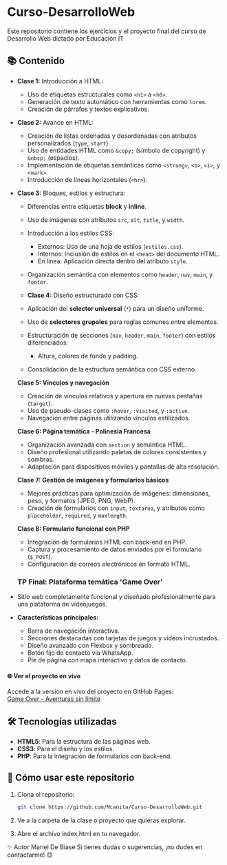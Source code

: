 # Curso-DesarrolloWeb
Este repositorio contiene los ejercicios y el proyecto final del curso de Desarrollo Web dictado por Educación IT

## 📚 Contenido
- **Clase 1:** Introducción a HTML:
  - Uso de etiquetas estructurales como `<h1>` a `<h6>`.
  - Generación de texto automático con herramientas como `lorem`.
  - Creación de párrafos y textos explicativos.

- **Clase 2:** Avance en HTML:
  - Creación de listas ordenadas y desordenadas con atributos personalizados (`type`, `start`).
  - Uso de entidades HTML como `&copy;` (símbolo de copyright) y `&nbsp;` (espacios).
  - Implementación de etiquetas semánticas como `<strong>`, `<b>`, `<i>`, y `<mark>`.
  - Introducción de líneas horizontales (`<hr>`).

- **Clase 3:** Bloques, estilos y estructura:
  - Diferencias entre etiquetas **block** y **inline**.
  - Uso de imágenes con atributos `src`, `alt`, `title`, y `width`.
  - Introducción a los estilos CSS:
    - Externos: Uso de una hoja de estilos (`estilos.css`).
    - Internos: Inclusión de estilos en el `<head>` del documento HTML.
    - En línea: Aplicación directa dentro del atributo `style`.
  - Organización semántica con elementos como `header`, `nav`, `main`, y `footer`.

  - **Clase 4:** Diseño estructurado con CSS:
  - Aplicación del **selector universal** (`*`) para un diseño uniforme.
  - Uso de **selectores grupales** para reglas comunes entre elementos.
  - Estructuración de secciones (`nav`, `header`, `main`, `footer`) con estilos diferenciados:
    - Altura, colores de fondo y padding.
  - Consolidación de la estructura semántica con CSS externo.

  **Clase 5: Vínculos y navegación**
   - Creación de vínculos relativos y apertura en nuevas pestañas (`target`).
   - Uso de pseudo-clases como `:hover`, `:visited`, y `:active`.
   - Navegación entre páginas utilizando vínculos estilizados.

  **Clase 6: Página temática - Polinesia Francesa**
   - Organización avanzada con `section` y semántica HTML.
   - Diseño profesional utilizando paletas de colores consistentes y sombras.
   - Adaptación para dispositivos móviles y pantallas de alta resolución.

  **Clase 7: Gestión de imágenes y formularios básicos**
   - Mejores prácticas para optimización de imágenes: dimensiones, peso, y formatos (JPEG, PNG, WebP).
   - Creación de formularios con `input`, `textarea`, y atributos como `placeholder`, `required`, y `maxlength`.

  **Clase 8: Formulario funcional con PHP**
   - Integración de formularios HTML con back-end en PHP.
   - Captura y procesamiento de datos enviados por el formulario (`$_POST`).
   - Configuración de correos electrónicos en formato HTML.

  ### **TP Final: Plataforma temática 'Game Over'**
- Sitio web completamente funcional y diseñado profesionalmente para una plataforma de videojuegos.
- **Características principales:**
  - Barra de navegación interactiva.
  - Secciones destacadas con tarjetas de juegos y videos incrustados.
  - Diseño avanzado con Flexbox y sombreado.
  - Botón fijo de contacto vía WhatsApp.
  - Pie de página con mapa interactivo y datos de contacto.

#### **🌐 Ver el proyecto en vivo**
Accede a la versión en vivo del proyecto en GitHub Pages:  
[Game Over - Aventuras sin límite](https://<tu-usuario>.github.io/<nombre-del-repositorio>/)


## 🛠️ Tecnologías utilizadas
- **HTML5**: Para la estructura de las páginas web.  
- **CSS3**: Para el diseño y los estilos. 
- **PHP**: Para la integración de formularios con back-end.   

## 🚀 Cómo usar este repositorio
1. Clona el repositorio:  
   ```bash
   git clone https://github.com/Mcanita/Curso-DesarrolloWeb.git

2. Ve a la carpeta de la clase o proyecto que quieras explorar.

3. Abre el archivo index.html en tu navegador.

✨ Autor
Mariel De Biase
Si tienes dudas o sugerencias, ¡no dudes en contactarme! 😊
